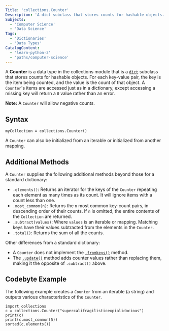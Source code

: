 ```yaml
---
Title: 'collections.Counter'
Description: 'A dict subclass that stores counts for hashable objects.'
Subjects:
  - 'Computer Science'
  - 'Data Science'
Tags:
  - 'Dictionaries'
  - 'Data Types'
CatalogContent:
  - 'learn-python-3'
  - 'paths/computer-science'
---
```


A **Counter** is a data type in the collections module that is a [`dict`](https://www.codecademy.com/resources/docs/python/dictionaries) subclass that stores counts for hashable objects. For each key-value pair, the key is the item being counted, and the value is the count of that object. A `Counter`'s items are accessed just as in a dictionary, except accessing a missing key will return a `0` value rather than an error.

**Note:** A `Counter` will allow negative counts.

## Syntax

```pseudo
myCollection = collections.Counter()
```

A `Counter` can also be initialized from an iterable or initialized from another mapping.

## Additional Methods

A `Counter` supplies the following additional methods beyond those for a standard dictionary:

- `.elements()`: Returns an iterator for the keys of the `Counter` repeating each element as many times as its count. It will ignore items with a count less than one.
- `.most_common(n)`: Returns the `n` most common key-count pairs, in descending order of their counts. If `n` is omitted, the entire contents of the `Collection` are returned.
- `.subtract(values)`: Where `values` is an iterable or mapping. Matching keys have their values subtracted from the elements in the `Counter`.
- `.total()`: Returns the sum of all the counts.

Other differences from a standard dictionary:

- A `Counter` does not implement the [`.fromkeys()`](https://www.codecademy.com/resources/docs/python/dictionaries/fromkeys) method.
- The [`.update()`](https://www.codecademy.com/resources/docs/python/dictionaries/update) method adds counter values rather than replacing them, making it the opposite of `.subtract()` above.

## Codebyte Example

The following example creates a `Counter` from an iterable (a string) and outputs various characteristics of the `Counter`.

```codebyte/python
import collections
c = collections.Counter("supercalifragilisticexpialidocious")
print(c)
print(c.most_common(5))
sorted(c.elements())
```
